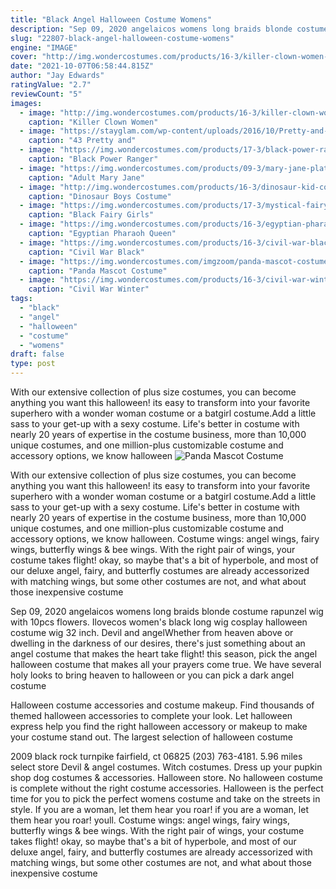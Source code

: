```yaml
---
title: "Black Angel Halloween Costume Womens"
description: "Sep 09, 2020 angelaicos womens long braids blonde costume rapunzel wig with 10pcs flowers.  Ilovecos women's black long wig cosplay halloween costume wig 32 inch. Devil and angel"
slug: "22807-black-angel-halloween-costume-womens"
engine: "IMAGE"
cover: "http://img.wondercostumes.com/products/16-3/killer-clown-women-costume.jpg"
date: "2021-10-07T06:58:44.815Z"
author: "Jay Edwards"
ratingValue: "2.7"
reviewCount: "5"
images:
  - image: "http://img.wondercostumes.com/products/16-3/killer-clown-women-costume.jpg"
    caption: "Killer Clown Women"
  - image: "https://stayglam.com/wp-content/uploads/2016/10/Pretty-and-Easy-Halloween-Makeup-Looks2.jpg"
    caption: "43 Pretty and"
  - image: "https://img.wondercostumes.com/products/17-3/black-power-ranger-boys-costume-set.jpg"
    caption: "Black Power Ranger"
  - image: "https://img.wondercostumes.com/products/09-3/mary-jane-platform-shoes.jpg"
    caption: "Adult Mary Jane"
  - image: "http://img.wondercostumes.com/products/16-3/dinosaur-kid-costume.jpg"
    caption: "Dinosaur Boys Costume"
  - image: "https://img.wondercostumes.com/products/17-3/mystical-fairy-girls-costume.jpg"
    caption: "Black Fairy Girls"
  - image: "https://img.wondercostumes.com/products/16-3/egyptian-pharaoh-queen-costume.jpg"
    caption: "Egyptian Pharaoh Queen"
  - image: "https://img.wondercostumes.com/products/16-3/civil-war-black-panther-boys-costume.jpg"
    caption: "Civil War Black"
  - image: "https://img.wondercostumes.com/imgzoom/panda-mascot-costume-61780.jpg"
    caption: "Panda Mascot Costume"
  - image: "https://img.wondercostumes.com/products/16-3/civil-war-winter-soldier-boys-costume.jpg"
    caption: "Civil War Winter"
tags:
  - "black"
  - "angel"
  - "halloween"
  - "costume"
  - "womens"
draft: false
type: post
---
```


With our extensive collection of plus size costumes, you can become anything you want this halloween! its easy to transform into your favorite superhero with a wonder woman costume or a batgirl costume.Add a little sass to your get-up with a sexy costume. Life's better in costume  with nearly 20 years of expertise in the costume business, more than 10,000 unique costumes, and one million-plus customizable costume and accessory options, we know halloween
![Panda Mascot Costume](https://img.wondercostumes.com/imgzoom/panda-mascot-costume-61780.jpg "Panda Mascot Costume")

With our extensive collection of plus size costumes, you can become anything you want this halloween! its easy to transform into your favorite superhero with a wonder woman costume or a batgirl costume.Add a little sass to your get-up with a sexy costume. Life&#39;s better in costume  with nearly 20 years of expertise in the costume business, more than 10,000 unique costumes, and one million-plus customizable costume and accessory options, we know halloween. Costume wings: angel wings, fairy wings, butterfly wings &amp; bee wings. With the right pair of wings, your costume takes flight! okay, so maybe that&#39;s a bit of hyperbole, and most of our deluxe angel, fairy, and butterfly costumes are already accessorized with matching wings, but some other costumes are not, and what about those inexpensive costume
<!--inArticleAds-->

<!--galleryOne-->

Sep 09, 2020 angelaicos womens long braids blonde costume rapunzel wig with 10pcs flowers.  Ilovecos women's black long wig cosplay halloween costume wig 32 inch. Devil and angelWhether from heaven above or dwelling in the darkness of our desires, there's just something about an angel costume that makes the heart take flight! this season, pick the angel halloween costume that makes all your prayers come true. We have several holy looks to bring heaven to halloween or you can pick a dark angel costume
<!--inArticleAds-->

<!--galleryTwo-->

Halloween costume accessories and costume makeup. Find thousands of themed halloween accessories to complete your look. Let halloween express help you find the right halloween accessory or makeup to make your costume stand out. The largest selection of halloween costume
<!--galleryThree-->

2009 black rock turnpike fairfield, ct 06825 (203) 763-4181. 5.96 miles select store  Devil & angel costumes. Witch costumes. Dress up your pupkin shop dog costumes & accessories. Halloween store. No halloween costume is complete without the right costume accessories. Halloween is the perfect time for you to pick the perfect womens costume and take on the streets in style. If you are a woman, let them hear you roar! if you are a woman, let them hear you roar! youll. Costume wings: angel wings, fairy wings, butterfly wings & bee wings. With the right pair of wings, your costume takes flight! okay, so maybe that's a bit of hyperbole, and most of our deluxe angel, fairy, and butterfly costumes are already accessorized with matching wings, but some other costumes are not, and what about those inexpensive costume
